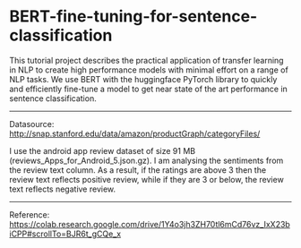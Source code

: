 # BERT-fine-tuning-for-sentence-classification

This tutorial project describes the practical application of transfer learning in NLP to create high performance models with minimal effort on a range of NLP tasks. We use BERT with the huggingface PyTorch library to quickly and efficiently fine-tune a model to get near state of the art performance in sentence classification.

<hr>

Datasource: http://snap.stanford.edu/data/amazon/productGraph/categoryFiles/

I use the android app review dataset of size 91 MB (reviews_Apps_for_Android_5.json.gz). I am analysing the sentiments from the review text column. As a result, if the ratings are above 3 then the review text reflects positive review, while if they are 3 or below, the review text reflects negative review.

<hr>

Reference: https://colab.research.google.com/drive/1Y4o3jh3ZH70tl6mCd76vz_IxX23biCPP#scrollTo=BJR6t_gCQe_x
